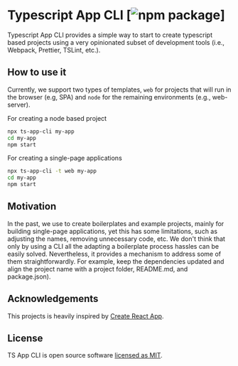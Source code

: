 # Typescript App CLI [![npm package](https://github.com/adrianhdezm/ts-app-cli/workflows/npm%20package/badge.svg)]

Typescript App CLI provides a simple way to start to create typescript based projects using a very opinionated subset of development tools (i.e., Webpack, Prettier, TSLint, etc.).

## How to use it

Currently, we support two types of templates, `web` for projects that will run in the browser (e.g, SPA) and `node` for the remaining environments (e.g., web-server). 

For creating a node based project

```sh
npx ts-app-cli my-app
cd my-app
npm start
```

For creating a single-page applications

```sh
npx ts-app-cli -t web my-app
cd my-app
npm start
```

## Motivation

In the past, we use to create boilerplates and example projects, mainly for building single-page applications, yet this has some limitations, such as adjusting the names, removing unnecessary code, etc. We don't think that only by using a CLI all the adapting a boilerplate process hassles can be easily solved. Nevertheless, it provides a mechanism to address some of them straightforwardly. For example, keep the dependencies updated and align the project name with a project folder, README.md, and package.json).

## Acknowledgements

This projects is heavily inspired by [Create React App](https://create-react-app.dev). 

## License

TS App CLI is open source software [licensed as MIT](https://github.com/adrianhdezm/ts-app-cli/blob/master/LICENSE).
